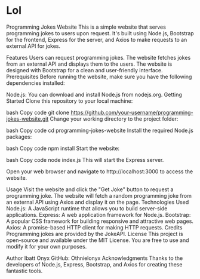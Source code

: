 # Lol

Programming Jokes Website
This is a simple website that serves programming jokes to users upon request. It's built using Node.js, Bootstrap for the frontend, Express for the server, and Axios to make requests to an external API for jokes.

Features
Users can request programming jokes.
The website fetches jokes from an external API and displays them to the users.
The website is designed with Bootstrap for a clean and user-friendly interface.
Prerequisites
Before running the website, make sure you have the following dependencies installed:

Node.js: You can download and install Node.js from nodejs.org.
Getting Started
Clone this repository to your local machine:

bash
Copy code
git clone https://github.com/your-username/programming-jokes-website.git
Change your working directory to the project folder:

bash
Copy code
cd programming-jokes-website
Install the required Node.js packages:

bash
Copy code
npm install
Start the website:

bash
Copy code
node index.js
This will start the Express server.

Open your web browser and navigate to http://localhost:3000 to access the website.

Usage
Visit the website and click the "Get Joke" button to request a programming joke.
The website will fetch a random programming joke from an external API using Axios and display it on the page.
Technologies Used
Node.js: A JavaScript runtime that allows you to build server-side applications.
Express: A web application framework for Node.js.
Bootstrap: A popular CSS framework for building responsive and attractive web pages.
Axios: A promise-based HTTP client for making HTTP requests.
Credits
Programming jokes are provided by the JokeAPI.
License
This project is open-source and available under the MIT License. You are free to use and modify it for your own purposes.

Author
Ibatt Onyx
GitHub: Othnielonyx
Acknowledgments
Thanks to the developers of Node.js, Express, Bootstrap, and Axios for creating these fantastic tools.

